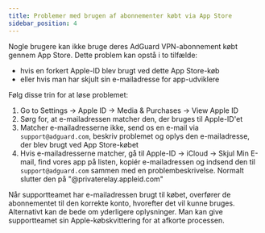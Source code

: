 ```yaml
---
title: Problemer med brugen af abonnementer købt via App Store
sidebar_position: 4
---
```


Nogle brugere kan ikke bruge deres AdGuard VPN-abonnement købt gennem App Store. Dette problem kan opstå i to tilfælde:

- hvis en forkert Apple-ID blev brugt ved dette App Store-køb
- eller hvis man har skjult sin e-mailadresse for app-udviklere

Følg disse trin for at løse problemet:

1. Go to Settings → Apple ID → Media & Purchases → View Apple ID
1. Sørg for, at e-mailadressen matcher den, der bruges til Apple-ID'et
1. Matcher e-mailadresserne ikke, send os en e-mail via `support@adguard.com`, beskriv problemet og oplys den e-mailadresse, der blev brugt ved App Store-købet
1. Hvis e-mailadresserne matcher, gå til Apple-ID → iCloud → Skjul Min E-mail, find vores app på listen, kopiér e-mailadressen og indsend den til `support@adguard.com` sammen med en problembeskrivelse. Normalt slutter den på "@privaterelay.appleid.com"

Når supportteamet har e-mailadressen brugt til købet, overfører de abonnementet til den korrekte konto, hvorefter det vil kunne bruges. Alternativt kan de bede om yderligere oplysninger. Man kan give supportteamet sin Apple-købskvittering for at afkorte processen.
